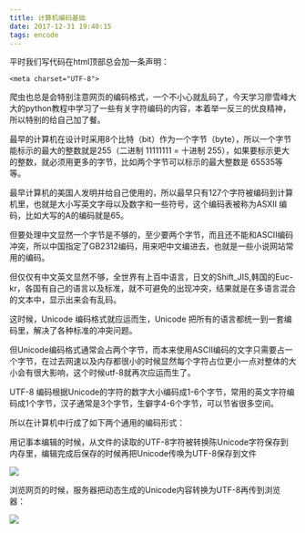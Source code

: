 ```yaml
---
title: 计算机编码基础
date: 2017-12-31 19:40:15
tags: encode
---
```


平时我们写代码在html顶部总会加一条声明：

```
<meta charset="UTF-8">
```

爬虫也总是会特别注意网页的编码格式，一个不小心就乱码了，今天学习廖雪峰大大的python教程中学习了一些有关字符编码的内容，本着举一反三的优良精神，所以特别的给自己加了餐。

最早的计算机在设计时采用8个比特（bit）作为一个字节（byte），所以一个字节能标示的最大的整数就是255（二进制 11111111 = 十进制 255），如果要标示更大的整数，就必须用更多的字节，比如两个字节可以标示的最大整数是 65535等等。

最早计算机的美国人发明并给自己使用的，所以最早只有127个字符被编码到计算机里，也就是大小写英文字母以及数字和一些符号，这个编码表被称为ASXII 编码，比如大写的A的编码就是65。

但要处理中文显然一个字节是不够的，至少要两个字节，而且还不能和ASCII编码冲突，所以中国指定了GB2312编码，用来吧中文编进去，也就是一些小说网站常用的编码。

但仅仅有中文英文显然不够，全世界有上百中语言，日文的Shift_JIS,韩国的Euc-kr，各国有自己的语言以及标准，就不可避免的出现冲突，结果就是在多语言混合的文本中，显示出来会有乱码。

这时候，Unicode 编码格式就应运而生，Unicode 把所有的语言都统一到一套编码里，解决了各种标准的冲突问题。

但Unicode编码格式通常会占两个字节，而本来使用ASCII编码的文字只需要占一个字节，在过去网速以及内存都很小的时候显然每个字符占位更小一点对整体的大小会有很大影响，这个时候utf-8就再次应运而生了。

UTF-8 编码根据Unicode的字符的数字大小编码成1-6个字节，常用的英文字符编码成1个字节，汉子通常是3个字节，生僻字4-6个字节，可以节省很多空间。

所以在计算机中行成了如下两个通用的编码形式：

用记事本编辑的时候，从文件的读取的UTF-8字符被转换陈Unicode字符保存到内存里，编辑完成后保存的时候再把Unicode传唤为UTF-8保存到文件

![](/2017-12-31-encoding-base/0.png)

浏览网页的时候，服务器把动态生成的Unicode内容转换为UTF-8再传到浏览器：

![](/2017-12-31-encoding-base/1.png)
